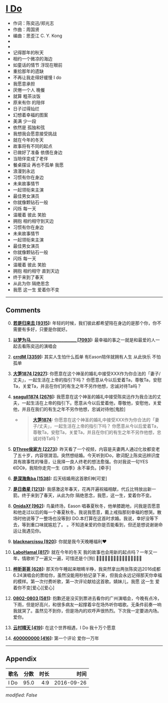 # [I Do](https://music.163.com/song?id=431610389)

* 作词：陈奕迅/郑光志
* 作曲：周国贤
* 编曲：思歪江 C. Y. Kong
*
*
* 记得那年的秋天
* 相约一个微凉的海边
* 如童话的情节  浮现在眼前
* 重拾那年的遗缺
* 不再让我走得好缓慢  I do
* 我愿意承担
* 厌倦一个人 晚餐
* 就算 粗茶淡饭
* 原来有你 的陪伴
* 日子过得灿烂
* 幻想着幸福的图案
* 美满  少一段
* 依然是 孤独和弦
* 我想我会愿意接受挑战
* 就在今年的冬天
* 故事将有不同的起点
* 已做好了准备  依偎在身边
* 当陪伴变成了老伴
* 餐桌摆设 再也不孤单  我愿
* 浪漫到永远
* 习惯有你在身边
* 未来故事情节
* 一起领衔来主演
* 最佳男女演员
* 你就像颗钻石一般
* 闪烁 每一天
* 温暖着 彼此 笑脸
* 拥抱 相约相守到天边
* 习惯有你在身边
* 未来故事情节
* 一起领衔来主演
* 最佳男女演员
* 你就像颗钻石一般
* 闪烁 每一天
* 温暖着 彼此 笑脸
* 拥抱 相约相守 直到天边
* 终于来到了春天
* 从此为你  隔绝思念
* 我愿 这一生 爱着你不变


---

## Comments
0. **[若是归来去 \[9315\]](https://music.163.com/#/user/home?id=31188374):** 年轻的时候，我们彼此都希望陪在身边的是那个你，你不需要有多好，只要是你就好。

1. **[以梦为马______________________ \[7093\]](https://music.163.com/#/user/home?id=129943518):** 最幸福的事之一就是和最爱的人一起去看陈奕迅的演唱会

2. **[crrdM \[3359\]](https://music.163.com/#/user/home?id=112157189):** 其实人生怕什么孤单 有Eason陪伴就拥有人生 从此快乐 不怕孤单

3. **[大笋1874 \[2927\]](https://music.163.com/#/user/home?id=30202781):** 你愿意在这个神圣的婚礼中接受XXX作为你合法的「妻子/丈夫」，一起生活在上帝的指引下吗？ 你愿意从今以后爱着Ta，尊敬Ta，安慰Ta，关爱Ta，并且在你们的有生之年不另作他想，忠诚对待Ta吗？

4. **[seagull1874 \[2676\]](https://music.163.com/#/user/home?id=295449858):** 我愿意在这个神圣的婚礼中接受陈奕迅作为我合法的丈夫，一起生活在上帝的指引下。愿意从今以后爱着他，尊敬他，安慰他，关爱他，并且在我们的有生之年不另作他想，忠诚对待他[鬼脸]
	* > **[大笋1874](https://music.163.com/#/user/home?id=30202781):** 你愿意在这个神圣的婚礼中接受XXX作为你合法的「妻子/丈夫」，一起生活在上帝的指引下吗？ 你愿意从今以后爱着Ta，尊敬Ta，安慰Ta，关爱Ta，并且在你们的有生之年不另作他想，忠诚对待Ta吗？

5. **[DThree侯家方 \[2273\]](https://music.163.com/#/user/home?id=128760365):** 昨天看了一个视频，内容是夫妻两人通过化妆都变老了五十岁，内容很潸泪。突然想结婚。今天听到IDo，歌词配上陈奕迅辨识度具有故事性的嗓音，让我择一良人终老的想法愈强。你对我说一句YES《IDO》，我陪你走完一生《四季》永不辜负。[牵手]

6. **[是深海魚ba \[1538\]](https://music.163.com/#/user/home?id=253593226):** 后天结婚用这首歌E神[可爱]

7. **[是日救星 \[1213\]](https://music.163.com/#/user/home?id=17648820):** 我感激这年春天，花再开遍祝福相献，代丘比特放出新一箭。终于来到了春天，从此为你 隔绝思念，我愿，这一生，爱着你不变。

8. **[OnidaXf \[962\]](https://music.163.com/#/user/home?id=64269172):** 鸟巢终场，Eason 唱春夏秋冬，他单膝跪地，问我是否愿意和他走过以后的每一个春夏秋冬。我说我愿意，戴上戒指那刻幸福的想哭。散场时他说等了一整场也没等到I DO.本打算在这首时求婚。我说，幸好没等下去，等到重口味就尴尬了。 。不知道亲爱的你是否能看到，但还是想说谢谢命运让我遇见你。

9. **[blacknarcissu \[920\]](https://music.163.com/#/user/home?id=282684854):** 你就是我今天晚睡福利❤️

10. **[LaboHamal \[817\]](https://music.163.com/#/user/home?id=70489255):** 就在今年的冬天 我的故事也会用新的起点吗？一年又一年，情歌听了一遍又一遍，可惜还是个[狗]                                    🚶🏼🚶🏼🚶🏼🚶🏼🚶🏼🚶🏼🚶🏼🚶🏼

11. **[梓昕哥哥 \[628\]](https://music.163.com/#/user/home?id=34745243):** 那天你午睡起来眼睛半睁，我突然拿出两张陈奕迅2016成都6.24演唱会的票给你，虽然没能用秒拍记录下来，但我会永远记得那天你幸福的模样。第一次付费听歌，第一次评论献给这首歌。婧妹儿，我愿 这一生 爱着你不变[爱心][爱心]

12. **[0802-0803 \[581\]](https://music.163.com/#/user/home?id=320363188):** 抱歉还是没买到票进去看你的广州演唱会，今晚有点冷，下雨，但是好高兴，和很多病友一起撑着伞在场外听你唱歌。无条件前奏一响我就哭了。虽然见不到你，但是场内的欢呼声很热烈。下次我一定要进内场。爱你。

13. **[云村晴天 \[419\]](https://music.163.com/#/user/home?id=99411299):** 在这个世界相遇，I  Do    我十万个愿意

14. **[400000000 \[416\]](https://music.163.com/#/user/home?id=111847002):** 第一个评论 爱你一万年



---

## Appendix

|歌名|分数|时长|时间|
|:---|:---:|---:|---:|
|I Do|95.0|4:9|2016-09-26

*modified: False*